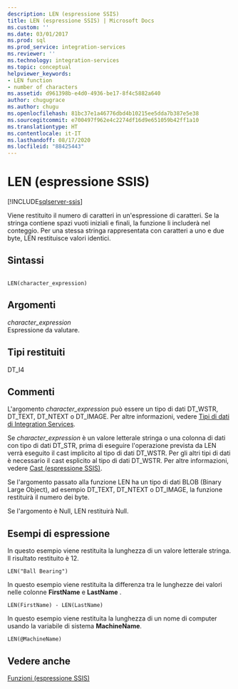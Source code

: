 ```yaml
---
description: LEN (espressione SSIS)
title: LEN (espressione SSIS) | Microsoft Docs
ms.custom: ''
ms.date: 03/01/2017
ms.prod: sql
ms.prod_service: integration-services
ms.reviewer: ''
ms.technology: integration-services
ms.topic: conceptual
helpviewer_keywords:
- LEN function
- number of characters
ms.assetid: d961398b-e4d0-4936-be17-8f4c5882a640
author: chugugrace
ms.author: chugu
ms.openlocfilehash: 81bc37e1a46776dbd4b10215ee5dda7b387e5e38
ms.sourcegitcommit: e700497f962e4c2274df16d9e651059b42ff1a10
ms.translationtype: HT
ms.contentlocale: it-IT
ms.lasthandoff: 08/17/2020
ms.locfileid: "88425443"
---
```

# <a name="len-ssis-expression"></a>LEN (espressione SSIS)

[!INCLUDE[sqlserver-ssis](../../includes/applies-to-version/sqlserver-ssis.md)]


  Viene restituito il numero di caratteri in un'espressione di caratteri. Se la stringa contiene spazi vuoti iniziali e finali, la funzione li includerà nel conteggio. Per una stessa stringa rappresentata con caratteri a uno e due byte, LEN restituisce valori identici.  
  
## <a name="syntax"></a>Sintassi  
  
```  
  
LEN(character_expression)  
```  
  
## <a name="arguments"></a>Argomenti  
 *character_expression*  
 Espressione da valutare.  
  
## <a name="result-types"></a>Tipi restituiti  
 DT_I4  
  
## <a name="remarks"></a>Commenti  
 L'argomento *character_expression* può essere un tipo di dati DT_WSTR, DT_TEXT, DT_NTEXT o DT_IMAGE. Per altre informazioni, vedere [Tipi di dati di Integration Services](../../integration-services/data-flow/integration-services-data-types.md).  
  
 Se *character_expression* è un valore letterale stringa o una colonna di dati con tipo di dati DT_STR, prima di eseguire l'operazione prevista da LEN verrà eseguito il cast implicito al tipo di dati DT_WSTR. Per gli altri tipi di dati è necessario il cast esplicito al tipo di dati DT_WSTR. Per altre informazioni, vedere [Cast &#40;espressione SSIS&#41;](../../integration-services/expressions/cast-ssis-expression.md).  
  
 Se l'argomento passato alla funzione LEN ha un tipo di dati BLOB (Binary Large Object), ad esempio DT_TEXT, DT_NTEXT o DT_IMAGE, la funzione restituirà il numero dei byte.  
  
 Se l'argomento è Null, LEN restituirà Null.  
  
## <a name="expression-examples"></a>Esempi di espressione  
 In questo esempio viene restituita la lunghezza di un valore letterale stringa. Il risultato restituito è 12.  
  
```  
LEN("Ball Bearing")  
```  
  
 In questo esempio viene restituita la differenza tra le lunghezze dei valori nelle colonne **FirstName** e **LastName** .  
  
```  
LEN(FirstName) - LEN(LastName)  
```  
  
 In questo esempio viene restituita la lunghezza di un nome di computer usando la variabile di sistema **MachineName**.  
  
```  
LEN(@MachineName)  
```  
  
## <a name="see-also"></a>Vedere anche  
 [Funzioni &#40;espressione SSIS&#41;](../../integration-services/expressions/functions-ssis-expression.md)  
  
  
